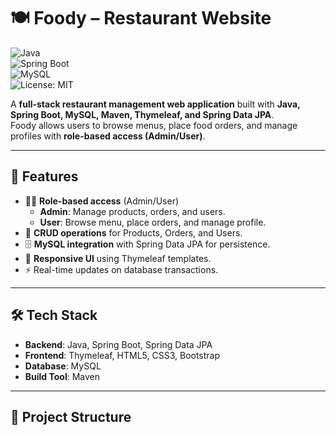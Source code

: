 # 🍽️ Foody – Restaurant Website  

![Java](https://img.shields.io/badge/Java-ED8B00?style=for-the-badge&logo=java&logoColor=white)  
![Spring Boot](https://img.shields.io/badge/Spring%20Boot-6DB33F?style=for-the-badge&logo=springboot&logoColor=white)  
![MySQL](https://img.shields.io/badge/MySQL-4479A1?style=for-the-badge&logo=mysql&logoColor=white)  
![License: MIT](https://img.shields.io/badge/License-MIT-yellow.svg)  

A **full-stack restaurant management web application** built with **Java, Spring Boot, MySQL, Maven, Thymeleaf, and Spring Data JPA**.  
Foody allows users to browse menus, place food orders, and manage profiles with **role-based access (Admin/User)**.  

---

## 🚀 Features  

- 👨‍🍳 **Role-based access** (Admin/User)  
  - **Admin**: Manage products, orders, and users.  
  - **User**: Browse menu, place orders, and manage profile.  
- 🛒 **CRUD operations** for Products, Orders, and Users.  
- 🗄️ **MySQL integration** with Spring Data JPA for persistence.  
- 📱 **Responsive UI** using Thymeleaf templates.  
- ⚡ Real-time updates on database transactions.  

---

## 🛠️ Tech Stack  

- **Backend**: Java, Spring Boot, Spring Data JPA  
- **Frontend**: Thymeleaf, HTML5, CSS3, Bootstrap  
- **Database**: MySQL  
- **Build Tool**: Maven  

---

## 📂 Project Structure  

